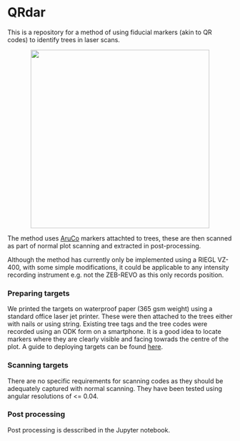 # QRdar

This is a repository for a method of using fiducial markers (akin to QR codes) to identify trees in laser scans.

<p align="center"><img src=http://www2.geog.ucl.ac.uk/~ucfaptv/IMG_20180704_095428.jpg width=400></p>

The method uses <a href=https://www.uco.es/investiga/grupos/ava/node/26>AruCo</a> markers attachted to trees, 
these are then scanned as part of normal plot scanning and extracted in post-processing. 

Although the method has currently only be implemented using a RIEGL VZ-400, with some simple modifications, it could be
applicable to any intensity recording instrument e.g. not the ZEB-REVO as this only records position.

### Preparing targets
We printed the targets on waterproof paper (365 gsm weight) using a standard office laser jet printer. These were then attached
to the trees either with nails or using string. Existing tree tags and the tree codes were recorded using an ODK form on a
smartphone. It is a good idea to locate markers where they are clearly visible and facing towrads the centre of the plot.
A guide to deploying targets can be found <a href="https://docs.google.com/document/d/1WuwAQ8iDk_QOwp7p3tvTk5mp5DD1B9hG0njXC-MNlBo/edit?usp=sharing">here</a>.

### Scanning targets
There are no specific requirements for scanning codes as they should be adequately captured with normal scanning. They have
been tested using angular resolutions of <= 0.04.

### Post processing
Post processing is desscribed in the Jupyter notebook.
